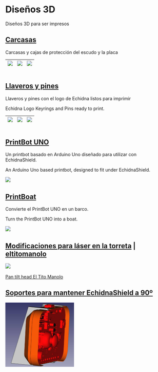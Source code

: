 # Diseños 3D
Diseños 3D para ser impresos

## [Carcasas](https://github.com/EchidnaShield/Recursos/tree/master/Dise%C3%B1os3D/Carcasas)
Carcasas y cajas de protección del escudo y la placa

|[<img src="https://github.com/EchidnaShield/Recursos/blob/master/Dise%C3%B1os3D/Carcasas/TapaShield/Echidnalogo.png" height="100"/> </p>](https://github.com/EchidnaShield/Recursos/blob/master/Dise%C3%B1os3D/Carcasas/TapaShield/Tapa_logo.stl) |[<img src="https://github.com/EchidnaShield/Recursos/blob/master/Dise%C3%B1os3D/Carcasas/TapaShield/tapanombre.png" height="100"/> </p>](https://github.com/EchidnaShield/Recursos/blob/master/Dise%C3%B1os3D/Carcasas/TapaShield/tapa_nombre.stl)|[<img src="https://github.com/EchidnaShield/Recursos/blob/master/Dise%C3%B1os3D/Carcasas/Base/carcasa.png" height="100"/> </p>](https://github.com/EchidnaShield/Recursos/blob/master/Dise%C3%B1os3D/Carcasas/Base/Caixa_echidnaShield_001.stl)|
| ----- | ----- | ----- |

## [Llaveros y pines](https://github.com/EchidnaShield/Recursos/tree/master/Dise%C3%B1os3D/Keyrings%20and%20pins)
 Llaveros y pines con el logo de Echidna listos para imprimir

Echidna Logo Keyrings and Pins ready to print.

|[<img src="https://github.com/EchidnaShield/Recursos/blob/master/Dise%C3%B1os3D/Keyrings%20and%20pins/Echidna_keyring.jpg" height="100"/> </p>](https://github.com/EchidnaShield/Recursos/blob/master/Dise%C3%B1os3D/Keyrings%20and%20pins/) |[<img src="https://github.com/EchidnaShield/Recursos/blob/master/Dise%C3%B1os3D/Keyrings%20and%20pins/Echidna_keyring2.jpg" height="100"/> </p>](https://github.com/EchidnaShield/Recursos/blob/master/Dise%C3%B1os3D/Keyrings%20and%20pins/)|[<img src="https://github.com/EchidnaShield/Recursos/blob/master/Dise%C3%B1os3D/Keyrings%20and%20pins/Echidna_pin.jpg" height="100"/> </p>](https://github.com/EchidnaShield/Recursos/blob/master/Dise%C3%B1os3D/Keyrings%20and%20pins/)|
| ----- | ----- | ----- |


## [PrintBot UNO](https://github.com/EchidnaShield/Recursos/tree/master/Dise%C3%B1os3D/Printbot)

 Un printbot basado en Arduino Uno diseñado para utilizar con EchidnaShield.

An Arduino Uno based printbot, designed to fit under EchidnaShield.

[<img src="https://github.com/EchidnaShield/Recursos/blob/master/Dise%C3%B1os3D/Printbot/printbot_view2.jpg" height="150"/> </p>](https://github.com/EchidnaShield/Recursos/blob/master/Dise%C3%B1os3D/Printbot/)

## [PrintBoat](https://github.com/EchidnaShield/Recursos/tree/master/Dise%C3%B1os3D/PrintBoat)
Convierte el  PrintBot UNO en un barco.

Turn the PrintBot UNO into a boat.

[<img src="https://github.com/EchidnaShield/Recursos/blob/master/Dise%C3%B1os3D/PrintBoat/printboat1.jpg" height="150"/> </p>](https://github.com/EchidnaShield/Recursos/blob/master/Dise%C3%B1os3D/PrintBoat/)

## [Modificaciones para láser en la torreta](https://github.com/EchidnaShield/Recursos/tree/master/Dise%C3%B1os3D/Torreta) |  [eltitomanolo](https://www.thingiverse.com/eltitomanolo/about)

[<img src="https://github.com/EchidnaShield/Recursos/blob/master/Dise%C3%B1os3D/Torreta/Torreta.jpg" height="200"/> </p>](https://github.com/EchidnaShield/Recursos/tree/master/Dise%C3%B1os3D/Torreta)

[Pan tilt head El Tito Manolo](https://www.thingiverse.com/thing:2467743)


## [Soportes para mantener EchidnaShield a 90º](https://github.com/EchidnaShield/Recursos/tree/master/Dise%C3%B1os3D/Soportes_90%C2%BA)



[<img src="https://github.com/EchidnaShield/Recursos/blob/master/Dise%C3%B1os3D/Soportes_90%C2%BA/soportes_E.jpg" height="200"/> </p>](https://github.com/EchidnaShield/Recursos/tree/master/Dise%C3%B1os3D/Soportes_90%C2%BA)

